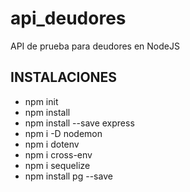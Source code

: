 # api_deudores
API de prueba para deudores en NodeJS


## INSTALACIONES
* npm init
* npm install 
* npm install --save express
* npm i -D nodemon
* npm i dotenv
* npm i cross-env
* npm i sequelize
* npm install pg --save


